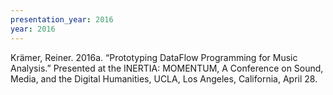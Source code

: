 ```yaml
---
presentation_year: 2016
year: 2016
---
```


Krämer, Reiner. 2016a. “Prototyping DataFlow Programming for Music Analysis.” Presented at the INERTIA: MOMENTUM, A Conference on Sound, Media, and the Digital Humanities, UCLA, Los Angeles, California, April 28.
